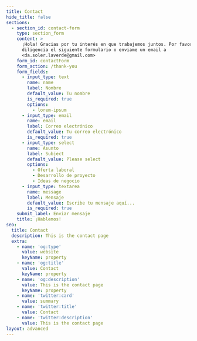 ```yaml
---
title: Contact
hide_title: false
sections:
  - section_id: contact-form
    type: section_form
    content: >
      ¡Hola! Gracias por tu interés en que trabajemos juntos. Por favor
      diligencia el siguiente formulario o enviame un email a
      <da.soler.laverde@gmail.com>
    form_id: contactForm
    form_action: /thank-you
    form_fields:
      - input_type: text
        name: name
        label: Nombre
        default_value: Tu nombre
        is_required: true
        options:
          - lorem-ipsum
      - input_type: email
        name: email
        label: Correo electrónico
        default_value: Tu correo electrónico
        is_required: true
      - input_type: select
        name: Asunto
        label: Subject
        default_value: Please select
        options:
          - Oferta laboral
          - Desarrollo de proyecto
          - Ideas de negocio
      - input_type: textarea
        name: message
        label: Mensaje
        default_value: Escribe tu mensaje aquí...
        is_required: true
    submit_label: Enviar mensaje
    title: ¡Hablemos!
seo:
  title: Contact
  description: This is the contact page
  extra:
    - name: 'og:type'
      value: website
      keyName: property
    - name: 'og:title'
      value: Contact
      keyName: property
    - name: 'og:description'
      value: This is the contact page
      keyName: property
    - name: 'twitter:card'
      value: summary
    - name: 'twitter:title'
      value: Contact
    - name: 'twitter:description'
      value: This is the contact page
layout: advanced
---
```


